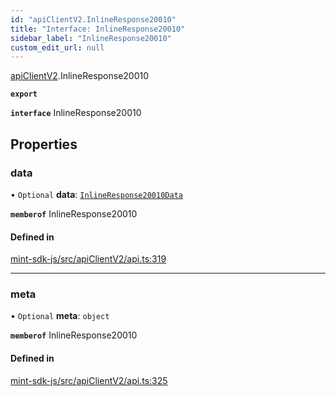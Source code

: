 ```yaml
---
id: "apiClientV2.InlineResponse20010"
title: "Interface: InlineResponse20010"
sidebar_label: "InlineResponse20010"
custom_edit_url: null
---
```


[apiClientV2](../modules/apiClientV2).InlineResponse20010

**`export`**

**`interface`** InlineResponse20010

## Properties

### data

• `Optional` **data**: [`InlineResponse20010Data`](apiClientV2.InlineResponse20010Data)

**`memberof`** InlineResponse20010

#### Defined in

[mint-sdk-js/src/apiClientV2/api.ts:319](https://github.com/KyuzanInc/mint-sdk-js/blob/d2ac52e/src/apiClientV2/api.ts#L319)

___

### meta

• `Optional` **meta**: `object`

**`memberof`** InlineResponse20010

#### Defined in

[mint-sdk-js/src/apiClientV2/api.ts:325](https://github.com/KyuzanInc/mint-sdk-js/blob/d2ac52e/src/apiClientV2/api.ts#L325)
